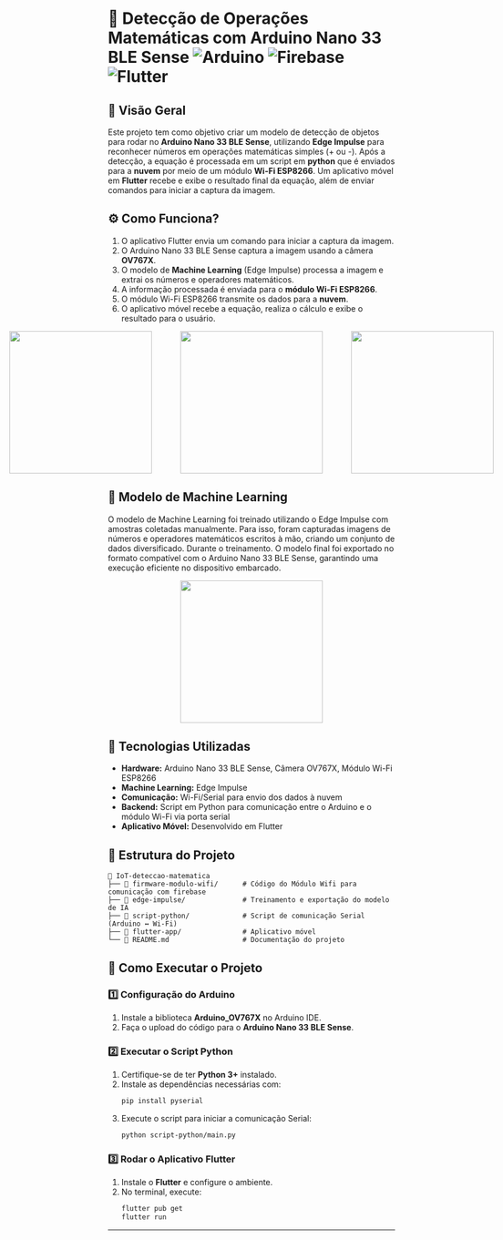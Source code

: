 # 📌 Detecção de Operações Matemáticas com Arduino Nano 33 BLE Sense ![Arduino](https://img.shields.io/badge/-Arduino-00979D?style=for-the-badge&logo=Arduino&logoColor=white) ![Firebase](https://img.shields.io/badge/firebase-a08021?style=for-the-badge&logo=firebase&logoColor=ffcd34) ![Flutter](https://img.shields.io/badge/Flutter-%2302569B.svg?style=for-the-badge&logo=Flutter&logoColor=white)

## 📖 Visão Geral
Este projeto tem como objetivo criar um modelo de detecção de objetos para rodar no **Arduino Nano 33 BLE Sense**, utilizando **Edge Impulse** para reconhecer números em operações matemáticas simples (+ ou -). Após a detecção, a equação é processada em um script em **python** que é enviados para a **nuvem** por meio de um módulo **Wi-Fi ESP8266**. Um aplicativo móvel em **Flutter** recebe e exibe o resultado final da equação, além de enviar comandos para iniciar a captura da imagem.

## ⚙️ Como Funciona?
1. O aplicativo Flutter envia um comando para iniciar a captura da imagem.
2. O Arduino Nano 33 BLE Sense captura a imagem usando a câmera **OV767X**.
3. O modelo de **Machine Learning** (Edge Impulse) processa a imagem e extrai os números e operadores matemáticos.
4. A informação processada é enviada para o **módulo Wi-Fi ESP8266**.
5. O módulo Wi-Fi ESP8266 transmite os dados para a **nuvem**.
6. O aplicativo móvel recebe a equação, realiza o cálculo e exibe o resultado para o usuário.

<div align="center" style="display: flex; gap: 50px; justify-content: center;"> 
    <img src="https://github.com/user-attachments/assets/bc9384b4-c824-466b-afb7-a47496504779" width="250">
    <img src="https://github.com/user-attachments/assets/a1c4ab20-a80d-4ee3-84b3-23e399635ea3" width="250">
    <img src="https://github.com/user-attachments/assets/6931ee5b-3f43-4be7-a71f-0c53afcfad01" width="250">
</div>

## 🧠 Modelo de Machine Learning

O modelo de Machine Learning foi treinado utilizando o Edge Impulse com amostras coletadas manualmente. Para isso, foram capturadas imagens de números e operadores matemáticos escritos à mão, criando um conjunto de dados diversificado. Durante o treinamento. O modelo final foi exportado no formato compatível com o Arduino Nano 33 BLE Sense, garantindo uma execução eficiente no dispositivo embarcado.

<div align="center" style="display: flex; gap: 50px; justify-content: center;">
   <img src="https://github.com/user-attachments/assets/4f859089-a1f5-4bb0-84fd-7f1c22ec671b" width="250">
</div>

## 🔧 Tecnologias Utilizadas
- **Hardware:** Arduino Nano 33 BLE Sense, Câmera OV767X, Módulo Wi-Fi ESP8266
- **Machine Learning:** Edge Impulse
- **Comunicação:** Wi-Fi/Serial para envio dos dados à nuvem
- **Backend:** Script em Python para comunicação entre o Arduino e o módulo Wi-Fi via porta serial
- **Aplicativo Móvel:** Desenvolvido em Flutter

## 📂 Estrutura do Projeto
```
📁 IoT-deteccao-matematica
├── 📂 firmware-modulo-wifi/      # Código do Módulo Wifi para comunicação com firebase
├── 📂 edge-impulse/              # Treinamento e exportação do modelo de IA
├── 📂 script-python/             # Script de comunicação Serial (Arduino ↔ Wi-Fi)
├── 📂 flutter-app/               # Aplicativo móvel
└── 📜 README.md                  # Documentação do projeto
```

## 🚀 Como Executar o Projeto
### 1️⃣ Configuração do Arduino
1. Instale a biblioteca **Arduino_OV767X** no Arduino IDE.
2. Faça o upload do código para o **Arduino Nano 33 BLE Sense**.

### 2️⃣ Executar o Script Python
1. Certifique-se de ter **Python 3+** instalado.
2. Instale as dependências necessárias com:
   ```sh
   pip install pyserial
   ```
3. Execute o script para iniciar a comunicação Serial:
   ```sh
   python script-python/main.py
   ```

### 3️⃣ Rodar o Aplicativo Flutter
1. Instale o **Flutter** e configure o ambiente.
2. No terminal, execute:
   ```sh
   flutter pub get
   flutter run
   ```

---


